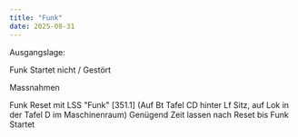 ```yaml
---
title: "Funk"
date: 2025-08-31
---
```


Ausgangslage:

Funk Startet nicht / Gestört

Massnahmen

Funk Reset mit LSS "Funk" [351.1] (Auf Bt Tafel CD hinter Lf Sitz, auf Lok in der Tafel D im Maschinenraum)
Genügend Zeit lassen nach Reset bis Funk Startet
